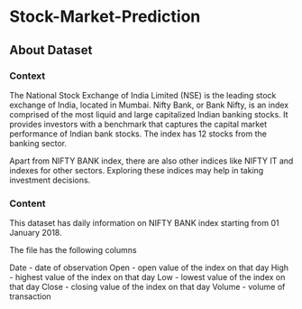 # Stock-Market-Prediction

## About Dataset
### Context
The National Stock Exchange of India Limited (NSE) is the leading stock exchange of India, located in Mumbai. Nifty Bank, or Bank Nifty, is an index comprised of the most liquid and large capitalized Indian banking stocks. It provides investors with a benchmark that captures the capital market performance of Indian bank stocks. The index has 12 stocks from the banking sector.

Apart from NIFTY BANK index, there are also other indices like NIFTY IT and indexes for other sectors. Exploring these indices may help in taking investment decisions.

### Content
This dataset has daily information on NIFTY BANK index starting from 01 January 2018.

The file has the following columns

Date - date of observation
Open - open value of the index on that day
High - highest value of the index on that day
Low - lowest value of the index on that day
Close - closing value of the index on that day
Volume - volume of transaction
